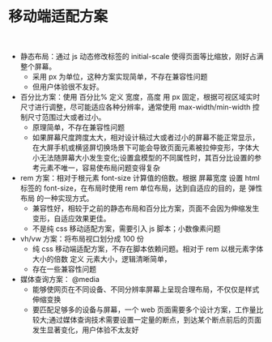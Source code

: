 # 移动端适配方案

<br/>

- 静态布局：通过 js 动态修改标签的 initial-scale 使得页面等比缩放，刚好占满整个屏幕。
  - 采用 px 为单位，这种方案实现简单，不存在兼容性问题
  - 但用户体验很不友好。
- 百分比方案：使用 百分比% 定义 宽度，高度 用 px 固定，根据可视区域实时尺寸进行调整，尽可能适应各种分辨率，通常使用 max-width/min-width 控制尺寸范围过大或者过小。
  - 原理简单，不存在兼容性问题
  - 如果屏幕尺度跨度太大，相对设计稿过大或者过小的屏幕不能正常显示，在大屏手机或横竖屏切换场景下可能会导致页面元素被拉伸变形，字体大小无法随屏幕大小发生变化;设置盒模型的不同属性时，其百分比设置的参考元素不唯一，容易使布局问题变得复杂
- rem 方案：相对于根元素 font-size 计算值的倍数。根据 屏幕宽度 设置 html 标签的 font-size，在布局时使用 rem 单位布局，达到自适应的目的，是 弹性布局 的一种实现方式。
  - 兼容性好，相较于之前的静态布局和百分比方案，页面不会因为伸缩发生变形，自适应效果更佳。
  - 不是纯 css 移动适配方案，需要引入 js 脚本；小数像素问题
- vh/vw 方案：将布局视口划分成 100 份
  - 纯 css 移动端适配方案，不存在脚本依赖问题。相对于 rem 以根元素字体大小的倍数 定义 元素大小，逻辑清晰简单，
  - 存在一些兼容性问题
- 媒体查询方案： @media
  - 能够使网页在不同设备、不同分辨率屏幕上呈现合理布局，不仅仅是样式伸缩变换
  - 要匹配足够多的设备与屏幕，一个 web 页面需要多个设计方案，工作量比较大;通过媒体查询技术需要设置一定量的断点，到达某个断点前后的页面发生显著变化，用户体验不太友好
